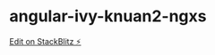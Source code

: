 # angular-ivy-knuan2-ngxs

[Edit on StackBlitz ⚡️](https://stackblitz.com/edit/angular-ivy-knuan2-ngxs)